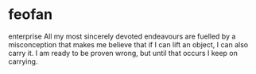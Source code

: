 # feofan
enterprise
All my most sincerely devoted endeavours are fuelled by a misconception that makes me believe that if I can lift an object, I can also carry it. I am ready to be proven wrong, but until that occurs I keep on carrying. 
